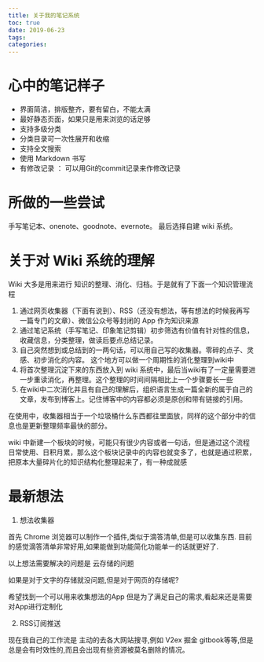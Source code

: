 ```yaml
---
title: 关于我的笔记系统
toc: true
date: 2019-06-23
tags:
categories:
---
```

# 心中的笔记样子

- 界面简洁，排版整齐，要有留白，不能太满
- 最好静态页面，如果只是用来浏览的话足够
- 支持多级分类
- 分类目录可一次性展开和收缩
- 支持全文搜索
- 使用 Markdown 书写
- 有修改记录 ： 可以用Git的commit记录来作修改记录

# 所做的一些尝试

手写笔记本、onenote、goodnote、evernote。 最后选择自建 wiki 系统。

# 关于对 Wiki 系统的理解

Wiki 大多是用来进行 知识的整理、消化、归档。于是就有了下面一个知识管理流程

1. 通过网页收集器（下面有说到）、RSS（还没有想法，等有想法的时候我再写一篇专门的文章）、微信公众号等封闭的 App 作为知识来源
2. 通过笔记系统（手写笔记、印象笔记剪辑）初步筛选有价值有针对性的信息，收藏信息，分类整理，做读后要点总结记录。
3. 自己突然想到或总结到的一两句话，可以用自己写的收集器。零碎的点子、灵感、初步消化的内容。 这个地方可以做一个周期性的消化整理到wiki中
4. 将首次整理沉淀下来的东西放入到 wiki 系统中，最后当wiki有了一定量需要进一步重读消化，再整理。这个整理的时间间隔相比上一个步骤要长一些
5. 在wiki中二次消化并且有自己的理解后，组织语言生成一篇全新的属于自己的文章，发布到博客上。记住博客中的内容都必须是原创和带有链接的引用。

在使用中，收集器相当于一个垃圾桶什么东西都往里面放，同样的这个部分中的信息也是更新整理频率最快的部分。

wiki 中新建一个板块的时候，可能只有很少内容或者一句话，但是通过这个流程日常使用、日积月累，那么这个板块记录中的内容也就变多了，也就是通过积累，把原本大量碎片化的知识结构化整理起来了，有一种成就感

# 最新想法

1. 想法收集器

首先 Chrome 浏览器可以制作一个插件,类似于滴答清单,但是可以收集东西. 目前的感觉滴答清单非常好用,如果能做到功能简化功能单一的话就更好了.

以上想法需要解决的问题是 云存储的问题

如果是对于文字的存储就没问题,但是对于网页的存储呢?

希望找到一个可以用来收集想法的App 但是为了满足自己的需求,看起来还是需要对App进行定制化

2. RSS订阅推送

现在我自己的工作流是 主动的去各大网站搜寻,例如 V2ex 掘金 gitbook等等,但是总是会有时效性的,而且会出现有些资源被莫名删除的情况。